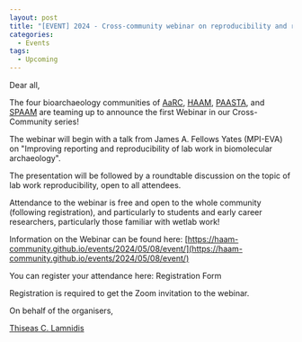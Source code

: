 ```yaml
---
layout: post
title: "[EVENT] 2024 - Cross-community webinar on reproducibility and reporting of laboratory procedures in Bioarchaeology"
categories:
  - Events
tags:
  - Upcoming
---
```


Dear all,

The four bioarchaeology communities of [AaRC](https://animal-adna-research-community.github.io/AaRC.github.io/), [HAAM](https://haam-community.github.io/), [PAASTA](https://paasta-community.github.io/), and [SPAAM](https://www.spaam-community.org/) are teaming up to announce the first Webinar in our Cross-Community series!

The webinar will begin with a talk from James A. Fellows Yates (MPI-EVA) on "Improving reporting and reproducibility of lab work in biomolecular archaeology".

The presentation will be followed by a roundtable discussion on the topic of lab work reproducibility, open to all attendees.

Attendance to the webinar is free and open to the whole community (following registration), and particularly to students and early career researchers, particularly those familiar with wetlab work!

Information on the Webinar can be found here: [https://haam-community.github.io/events/2024/05/08/event/](https://haam-community.github.io/events/2024/05/08/event/)

You can register your attendance here: Registration Form

Registration is required to get the Zoom invitation to the webinar.

On behalf of the organisers,

[Thiseas C. Lamnidis](mailto:thiseas_christos_lamnidis@EVA.MPG.DE)
